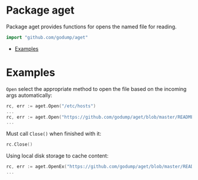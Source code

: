 # Package aget

Package aget provides functions for opens the named file for reading.

```go
import "github.com/godump/aget"
```

- [Examples](#Examples)

# Examples

`Open` select the appropriate method to open the file based on the incoming args automatically:

```go
rc, err := aget.Open("/etc/hosts")
...
rc, err := aget.Open("https://github.com/godump/aget/blob/master/README.md")
...
```

Must call `Close()` when finished with it:

```go
rc.Close()
```

Using local disk storage to cache content:

```go
rc, err := aget.OpenEx("https://github.com/godump/aget/blob/master/README.md", "/tmp/README.md", time.Hour)
...
```

